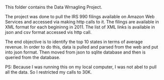 This folder contains the Data Wrnagling Project.

The project was done to pull the IRS 990 filings available on Amazon Web Services and accessed via making http calls to it.
The filings are available in XML format for each begininng in 2011. The list of XML links is available in json and csv format
accessed vis http call. 

The end objective is to identify the top 10 states in terms of average revenue. In order to do this, data is pulled and parsed 
from the web and put into json format. Then moved from json to sqlite database and then is queried from the database. 

PS: Because I was running this on my local computer, I was not abel to pull all the data. So I restricted my calls to 30K.
